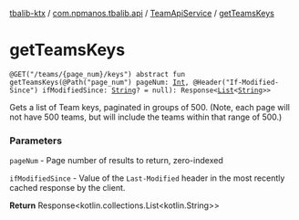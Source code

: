 [tbalib-ktx](../../index.md) / [com.npmanos.tbalib.api](../index.md) / [TeamApiService](index.md) / [getTeamsKeys](./get-teams-keys.md)

# getTeamsKeys

`@GET("/teams/{page_num}/keys") abstract fun getTeamsKeys(@Path("page_num") pageNum: `[`Int`](https://kotlinlang.org/api/latest/jvm/stdlib/kotlin/-int/index.html)`, @Header("If-Modified-Since") ifModifiedSince: `[`String`](https://kotlinlang.org/api/latest/jvm/stdlib/kotlin/-string/index.html)`? = null): Response<`[`List`](https://kotlinlang.org/api/latest/jvm/stdlib/kotlin.collections/-list/index.html)`<`[`String`](https://kotlinlang.org/api/latest/jvm/stdlib/kotlin/-string/index.html)`>>`

Gets a list of Team keys, paginated in groups of 500. (Note, each page will not have 500 teams, but will include the teams within that range of 500.)

### Parameters

`pageNum` - Page number of results to return, zero-indexed

`ifModifiedSince` - Value of the `Last-Modified` header in the most recently cached response by the client.

**Return**
Response&lt;kotlin.collections.List&lt;kotlin.String&gt;&gt;

